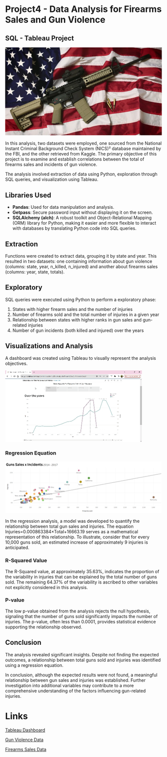 # Project4 - Data Analysis for Firearms Sales and Gun Violence

## SQL - Tableau Project

![Alt text](https://github.com/anaaristow/project_sql_tableau/blob/main/images/eua.png?raw=true)

In this analysis, two datasets were employed, one sourced from the National Instant Criminal Background Check System (NICS)² database maintained by the FBI, and the other retrieved from Kaggle. The primary objective of this project is to examine and establish correlations between the total of firearms sales and incidents of gun violence.

The analysis involved extraction of data using Python, exploration through SQL queries, and visualization using Tableau.

## Libraries Used
- **Pandas**: Used for data manipulation and analysis.
- **Getpass**: Secure password input without displaying it on the screen.
- **SQLAlchemy (alch)**: A robust toolkit and Object-Relational Mapping (ORM) library for Python, making it easier and more flexible to interact with databases by translating Python code into SQL queries.

## Extraction
Functions were created to extract data, grouping it by state and year. This resulted in two datasets: one containing information about gun violence (columns: state, year, n_killed, n_injured) and another about firearms sales (columns: year, state, totals).

## Exploratory
SQL queries were executed using Python to perform a exploratory phase:

1. States with higher firearm sales and the number of injuries
2. Number of firearms sold and the total number of injuries in a given year
3. Relationship between states with higher ranks in gun sales and gun-related injuries
4. Number of gun incidents (both killed and injured) over the years

## Visualizations and Analysis
A dashboard was created using Tableau to visually represent the analysis objectives.

![Alt text](https://github.com/anaaristow/project_sql_tableau/blob/main/images/Data%20Analysis%20for%20Firearms%20Sales%20&%20Gun%20Violence%20_%20Tableau%20Public%20-%20Google%20Chrome%202023-11-20%2022-23-47-1.gif?raw=true)

### Regression Equation

![Alt text](https://github.com/anaaristow/project_sql_tableau/blob/main/images/correlation.png?raw=true)

In the regression analysis, a model was developed to quantify the relationship between total gun sales and injuries. The equation Injuries=0.000863384×Total+16663.19
serves as a mathematical representation of this relationship. To illustrate, consider that for every 10,000 guns sold, an estimated increase of approximately 9 injuries is anticipated.

### R-Squared Value

The R-Squared value, at approximately 35.63%, indicates the proportion of the variability in injuries that can be explained by the total number of guns sold. The remaining 64.37% of the variability is ascribed to other variables not explicitly considered in this analysis.

### P-value

The low p-value obtained from the analysis rejects the null hypothesis, signaling that the number of guns sold significantly impacts the number of injuries. The p-value, often less than 0.0001, provides statistical evidence supporting the relationship observed.

## Conclusion
The analysis revealed significant insights. Despite not finding the expected outcomes, a relationship between total guns sold and injuries was identified using a regression equation.

In conclusion, although the expected results were not found, a meaningful relationship between gun sales and injuries was established. Further investigation into additional variables may contribute to a more comprehensive understanding of the factors influencing gun-related injuries.

# Links
[Tableau Dashboard](https://public.tableau.com/app/profile/ana.cidral/viz/DataAnalysisforFirearmsSalesGunViolence/Story1?publish=yes)

[Gun Violence Data](https://www.kaggle.com/datasets/jameslko/gun-violence-data/code)

[Firearms Sales Data](https://raw.githubusercontent.com/BuzzFeedNews/nics-firearm-background-checks/master/data/nics-firearm-background-checks.csv)